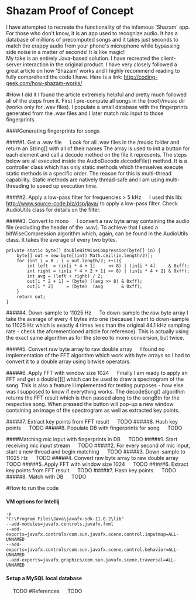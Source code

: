 # Shazam Proof of Concept
I have attempted to recreate the functionality of the infamous 'Shazam' app. For those who don't know,
it is an app used to recognize audio. It has a database of millions of precomputed songs and it takes just seconds
to match the crappy audio from your phone's microphone while bypassing side noise in a matter of seconds! It is
like magic!
<br>
My take is an entirely Java-based solution. I have recreated the client-server interaction in the original product.
I have very closely followed a great article on how 'Shazam' works and I highly recommend reading to fully
comprehend the code I have. Here is a link: http://coding-geek.com/how-shazam-works/

#How I did it
I found the article extremely helpful and pretty much followed all of the steps from it. First I pre-compute all songs in
the {root}/music dir (works only for .wav files). I populate a small database with the fingerprints generated from the .wav files
and I later match mic input to those fingerprints.

####Generating fingerprints for songs

#####1. Get a .wav file
&emsp; Look for all .wav files in the /music folder and return an String[] with all of their names
The array is used to init a button for each element and call a decode method on the file it represents. The 
steps below are all executed inside the AudioDecode.decodeFile() method. It is a controller class which
has only static methods which themselves execute static methods in a specific order. The reason for this is
multi-thread capability. Static methods are natively thread-safe and I am using multi-threading to speed up execution time.

#####2. Apply a low-pass filter for frequencies > 5 kHz
&emsp; I used this lib: http://www.source-code.biz/dsp/java/ to apply a low-pass filter. Check 
AudioUtils class for details on the filter.

#####3. Convert to mono
&emsp; I convert a raw byte array containing the audio file (excluding the header of the .wav). To achieve that I used
a bitWiseCompression algorithm which, again, can be found in the AudioUtils class. It takes the average of every two bytes.
```$xslt
private static byte[] doubleBitWiseCompression(byte[] in) {
    byte[] out = new byte[(int) Math.ceil(in.length/2)];
    for (int i = 0 ; i < out.length/2; ++i){
        int left  = (in[i * 4 + 1]     << 8) | (in[i * 4]     & 0xff);
        int right = (in[i * 4 + 2 + 1] << 8) | (in[i * 4 + 2] & 0xff);
        int avg = (left + right) / 2;
        out[i * 2 + 1] = (byte) ((avg >> 8) & 0xff);
        out[i * 2]     = (byte)  (avg       & 0xff);
    }
    return out;
}
```

#####4. Down-sample to 11025 Hz
&emsp; To down-sample the raw byte array I take the average of every 4 bytes into one (because I want to down-sample to 11025 Hz which is exactly 4 times
less than the original 44.1 kHz sampling rate - check the aforementioned article for reference). This is actually
using the exact same algorithm as for the stereo to mono conversion, but twice.  

#####5. Convert raw byte array to raw double array
&emsp; I found no implementation of the FFT algorithm which work with byte arrays so I had to convert it to a double array using bitwise operators.

#####6. Apply FFT with window size 1024
&emsp; Finally I am ready to apply an FFT and get a double[][] which can be used to draw a spectrogram of the song.
This is also a feature I implemented for testing purposes - how else was I supposed to know if everything works.
The decodeSong() algorithm returns the FFT result which is then passed along to the songBtn for the respective song.
When pressed the button will pop-up a new window containing an image of the spectrogram as well as extracted key points.

#####7. Extract key points from FFT result
&emsp; TODO
#####8. Hash key points
&emsp; TODO
#####8. Populate DB with fingerprints for song
&emsp; TODO

####Matching mic input with fingerprints in DB
&emsp; TODO
#####1. Start receiving mic input stream
&emsp; TODO
#####2. For every second of mic input, start a new thread and begin matching
&emsp; TODO
#####3. Down-sample to 11025 Hz
&emsp; TODO
#####4. Convert raw byte array to raw double array
&emsp; TODO
#####5. Apply FFT with window size 1024
&emsp; TODO
#####6. Extract key points from FFT result
&emsp; TODO
#####7. Hash key points
&emsp; TODO
#####8. Match with DB
&emsp; TODO

#How to run the code
#### VM options for Intellij
```
-p
"C:\Program Files\Java\javafx-sdk-11.0.2\lib"
--add-modules=javafx.controls,javafx.fxml
--add-exports=javafx.controls/com.sun.javafx.scene.control.inputmap=ALL-UNNAMED
--add-exports=javafx.controls/com.sun.javafx.scene.control.behavior=ALL-UNNAMED
--add-exports=javafx.graphics/com.sun.javafx.scene.traversal=ALL-UNNAMED
```
#### Setup a MySQL local database
&emsp; TODO
#References
&emsp; TODO